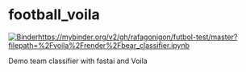 # football_voila

[![Binder](https://mybinder.org/badge_logo.svg)](https://mybinder.org/v2/gh/rafagonigon/futbol-test/master?filepath=%2Fvoila%2Frender%2Ffootbal_four.ipynb)https://mybinder.org/v2/gh/rafagonigon/futbol-test/master?filepath=%2Fvoila%2Frender%2Fbear_classifier.ipynb

Demo team classifier with fastai and Voila
